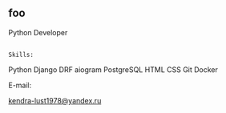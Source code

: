 ## foo
Python Developer
##
```shell
Skills:
```
Python Django DRF aiogram PostgreSQL HTML CSS Git Docker

E-mail:

kendra-lust1978@yandex.ru
